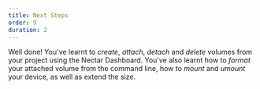 ```yaml
---
title: Next Steps
order: 9
duration: 2
---
```


Well done! You've learnt to *create*, *attach*, *detach* and *delete* volumes from your project using the Nectar Dashboard. You've also learnt how to *format* your attached volume from the command line, how to *mount* and *umount* your device, as well as extend the size.